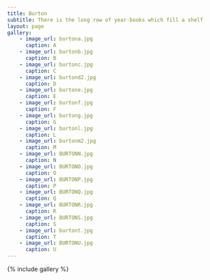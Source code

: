 ```yaml
---
title: Burton
subtitle: There is the long row of year-books which fill a shelf
layout: page
gallery:
    - image_url: burtona.jpg
      caption: A
    - image_url: burtonb.jpg
      caption: B
    - image_url: burtonc.jpg
      caption: C
    - image_url: burtond2.jpg
      caption: D
    - image_url: burtone.jpg
      caption: E
    - image_url: burtonf.jpg
      caption: F
    - image_url: burtong.jpg
      caption: G
    - image_url: burtonl.jpg
      caption: L
    - image_url: burtonm2.jpg
      caption: M
    - image_url: BURTONN.jpg
      caption: N
    - image_url: BURTONO.jpg
      caption: O
    - image_url: BURTONP.jpg
      caption: P
    - image_url: BURTONQ.jpg
      caption: Q
    - image_url: BURTONR.jpg
      caption: R
    - image_url: BURTONS.jpg
      caption: S
    - image_url: burtont.jpg
      caption: T
    - image_url: BURTONU.jpg
      caption: U  
---
```


{% include gallery %}
